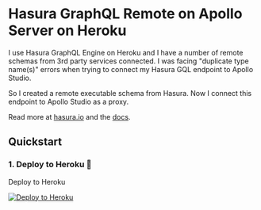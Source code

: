 # Hasura GraphQL Remote on Apollo Server on Heroku

I use Hasura GraphQL Engine on Heroku and I have a number of remote schemas from 3rd party services connected.
I was facing "duplicate type name(s)" errors when trying to connect my Hasura GQL endpoint to Apollo Studio.

So I created a remote executable schema from Hasura.
Now I connect this endpoint to Apollo Studio as a proxy.

Read more at [hasura.io](https://hasura.io) and the [docs](https://docs.hasura.io).

## Quickstart

### 1. Deploy to Heroku :rocket:

Deploy to Heroku

[![Deploy to
Heroku](https://www.herokucdn.com/deploy/button.svg)](https://heroku.com/deploy?template=https://github.com/stealthist/apollo-server-schema-stitching)
